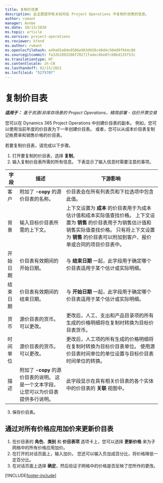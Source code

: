 ```yaml
---
title: 复制价目表
description: 此主题提供有关如何在 Project Operations 中复制价目表的信息。
author: rumant
manager: Annbe
ms.date: 10/13/2020
ms.topic: article
ms.service: project-operations
ms.reviewer: kfend
ms.author: rumant
ms.openlocfilehash: e49a95a04e9506e983d920c49d4c504d9f944c88
ms.sourcegitcommit: fa32b1893286f20271fa4ec4be8fc68bd135f53c
ms.translationtype: HT
ms.contentlocale: zh-CN
ms.lasthandoff: 02/15/2021
ms.locfileid: "5275707"
---
```

# <a name="copy-price-lists"></a>复制价目表

_**适用于：** 基于资源/非库存场景的 Project Operations，精简部署 - 估价开票交易_

您可以在 Dynamics 365 Project Operations 中创建价目表的副本。 例如，您可以使用当前年度的价目表为下一年创建价目表。  或者，您可以从成本价目表复制记帐费率和销售价格的价目表。 

若要复制价目表，请完成以下步骤。

1. 打开要复制的价目表，选择 **复制**。
2. 输入复制价目表所需的所有信息。 下表显示了输入信息时需要注意的事项。

| 字段 | 描述 | 下游影响 |
| --- | --- | --- |
| 客户 | 附加了 **-copy** 的源价目表的名称。 | 价目表会在所有列表页和下拉选项中包含此值。 |
| 背景 | 输入目标价目表所需的上下文。 | 上下文设置为 **成本** 的价目表用于为成本估计值和成本实际值查找价格。 上下文设置为 **销售** 的价目表用于为销售估计值和销售实际值查找价格。 只有将上下文设置为 **销售** 的价目表可以附加到客户、报价单或合同的项目价目表中。 |
| 开始日期 | 价目表有效期间的开始日期。 | 与 **结束日期** 一起，此字段用于确定哪个价目表适用于某个估计或实际明细。 |
| 结束日期 | 价目表有效期间的结束日期。 | 与 **开始日期** 一起，此字段用于确定哪个价目表适用于某个估计或实际明细。 |
| 货币 | 源价目表的货币。 可以更改。 | 更改后，人工、支出和产品目录项的所有生成的价格明细将在复制时转换为目标价目表货币。 |
| 时间单位 | 源价目表的货币。 可以更改。 | 更改后，人工项的所有生成的价格明细将在复制时转换为目标价目表单位。 使用源价目表时间单位的单位设置与目标价目表时间单位的转换。 |
| 描述 | 附加了 **-copy** 的源价目表的说明。 这是一个文本字段，让您可以为价目表提供多行说明。 | 此字段显示在具有相关价目表的各个实体中的价目表的 **关联** 视图中。 |

3. 保存价目表。 

## <a name="update-a-price-list-by-applying-a-mark-up-to-all-the-prices"></a>通过对所有价格应用加价来更新价目表

1. 在价目表的 **角色**、**类别** 和 **价目表项** 选项卡上，您可以选择 **更新价格** 来为子网格中的所有价格应用加价。 
2. 在打开的对话页面上，输入加价。 您还可以输入负加成百分比，将价格降低一定百分比。 
3. 在对话页面上选择 **确定**，然后验证子网格中的价格是否反映了您所作的更改。


[!INCLUDE[footer-include](../includes/footer-banner.md)]